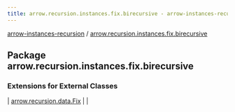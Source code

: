 ```yaml
---
title: arrow.recursion.instances.fix.birecursive - arrow-instances-recursion
---
```


[arrow-instances-recursion](../index.html) / [arrow.recursion.instances.fix.birecursive](./index.html)

## Package arrow.recursion.instances.fix.birecursive

### Extensions for External Classes

| [arrow.recursion.data.Fix](arrow.recursion.data.-fix/index.html) |  |

